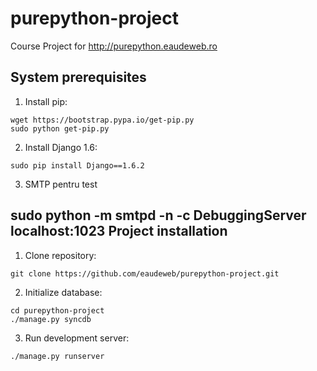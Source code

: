 purepython-project
==================

Course Project for http://purepython.eaudeweb.ro

System prerequisites
--------------------

1. Install pip:

  ```
  wget https://bootstrap.pypa.io/get-pip.py
  sudo python get-pip.py
  ```

2. Install Django 1.6:

  ```
  sudo pip install Django==1.6.2
  ```
3. SMTP pentru test

  sudo python -m smtpd -n -c DebuggingServer localhost:1023
Project installation
--------------------

1. Clone repository:

  ```
  git clone https://github.com/eaudeweb/purepython-project.git
  ```

2. Initialize database:

  ```
  cd purepython-project
  ./manage.py syncdb
  ```

3. Run development server:

  ```
  ./manage.py runserver
  ```
